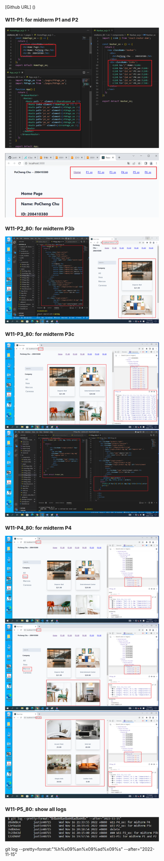 [Github URL] ()

### W11-P1: for midterm P1 and P2

![](w11-p1-1.png)

![](w11-p1-2.png)

### W11-P2_80: for midterm P3b

![](w11-p2-1.png)

### W11-P3_80: for midterm P3c

![](w11-p2-c-1.png)
![](w11-p2-c-2.png)

### W11-P4_80: for midterm P4

![](4-1.png)
![](4-2.png)
![](4-3.png)

### W11-P5_80: show all logs
![](w11-p5.png)



git log --pretty=format:"%h%x09%an%x09%ad%x09%s" --after="2022-11-15"
